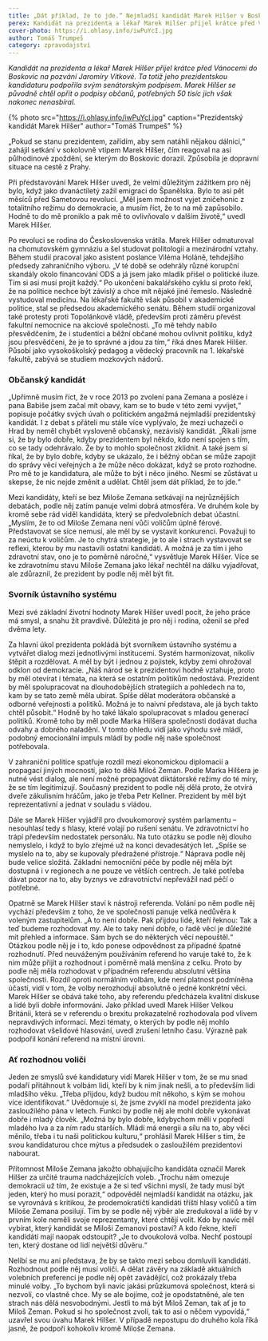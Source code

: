 ```yaml
---
title: „Dát příklad, že to jde.“ Nejmladší kandidát Marek Hilšer v Boskovicích
perex: Kandidát na prezidenta a lékař Marek Hilšer přijel krátce před Vánocemi do Boskovic na pozvání Jaromíry Vítkové.
cover-photo: https://i.ohlasy.info/iwPuYcI.jpg
author: Tomáš Trumpeš
category: zpravodajství
---
```


*Kandidát na prezidenta a lékař Marek Hilšer přijel krátce před Vánocemi do Boskovic na pozvání Jaromíry Vítkové. Ta totiž jeho prezidentskou kandidaturu podpořila svým senátorským podpisem. Marek Hilšer se původně chtěl opřít o podpisy občanů, potřebných 50 tisíc jich však nakonec nenasbíral.*

{% photo src="https://i.ohlasy.info/iwPuYcI.jpg" caption="Prezidentský kandidát Marek Hilšer" author="Tomáš Trumpeš" %}

„Pokud se stanu prezidentem, zařídím, aby sem natáhli nějakou dálnici,“ zahájil setkání v sokolovně vtipem Marek Hilšer, čím reagoval na asi půlhodinové zpoždění, se kterým do Boskovic dorazil. Způsobila je dopravní situace na cestě z Prahy.

Při představování Marek Hilšer uvedl, že velmi důležitým zážitkem pro něj bylo, když jako dvanáctiletý zažil emigraci do Španělska. Bylo to asi pět měsíců před Sametovou revolucí. „Měl jsem možnost vyjet zničehonic z totalitního režimu do demokracie, a musím říct, že to na mě zapůsobilo. Hodně to do mě proniklo a pak mě to ovlivňovalo v dalším životě,“ uvedl Marek Hilšer.

Po revoluci se rodina do Československa vrátila. Marek Hilšer odmaturoval na chomutovském gymnáziu a šel studovat politologii a mezinárodní vztahy. Během studií pracoval jako asistent poslance Viléma Holáně, tehdejšího předsedy zahraničního výboru. „V té době se odehrály různé korupční skandály okolo financování ODS a já jsem jako mladík přišel o politické iluze. Tím si asi musí projít každý.“ Po ukončení bakalářského cyklu si proto řekl, že na politice nechce být závislý a chce mít nějaké jiné řemeslo. Následně vystudoval medicínu. Na lékařské fakultě však působil v akademické politice, stal se předsedou akademického senátu. Během studií organizoval také protesty proti Topolánkově vládě, především proti záměru převést fakultní nemocnice na akciové společnosti. „To mě tehdy nabilo přesvědčením, že i studentíci a běžní občané mohou ovlivnit politiku, když jsou přesvědčeni, že je to správné a jdou za tím,“ říká dnes Marek Hilšer. Působí jako vysokoškolský pedagog a vědecký pracovník na 1. lékařské fakultě, zabývá se studiem mozkových nádorů.

### Občanský kandidát

„Upřímně musím říct, že v roce 2013 po zvolení pana Zemana a posléze i pana Babiše jsem začal mít obavy, kam se to bude v této zemi vyvíjet,“ popisuje počátky svých úvah o politickém angažmá nejmladší prezidentský kandidát. I z debat s přáteli mu stále více vyplývalo, že mezi uchazeči o Hrad by neměl chybět vysloveně občanský, nezávislý kandidát. „Říkali jsme si, že by bylo dobře, kdyby prezidentem byl někdo, kdo není spojen s tím, co se tady odehrávalo. Že by to mohlo společnost zklidnit. A také jsem si říkal, že by bylo dobře, kdyby se ukázalo, že i běžný občan se může zapojit do správy věcí veřejných a že může něco dokázat, když se proto rozhodne. Pro mě to je kandidatura, ale může to být i něco jiného. Nesmí se zůstávat u skepse, že nic nejde změnit a udělat. Chtěl jsem dát příklad, že to jde.“

Mezi kandidáty, kteří se bez Miloše Zemana setkávají na nejrůznějších debatách, podle něj zatím panuje velmi dobrá atmosféra. Ve druhém kole by kromě sebe rád viděl kandidáta, který se předvolebních debat účastní. „Myslím, že to od Miloše Zemana není vůči voličům úplně férové. Představovat se sice nemusí, ale měl by se vystavit konkurenci. Považuji to za neúctu k voličům. Je to chytrá strategie, je to ale i strach vystavovat se reflexi, kterou by mu nastavili ostatní kandidáti. A možná je za tím i jeho zdravotní stav, ono je to poměrně náročné,“ vysvětluje Marek Hilšer. Více se ke zdravotnímu stavu Miloše Zemana jako lékař nechtěl na dálku vyjadřovat, ale zdůraznil, že prezident by podle něj měl být fit.

### Svorník ústavního systému

Mezi své základní životní hodnoty Marek Hilšer uvedl pocit, že jeho práce má smysl, a snahu žít pravdivě. Důležitá je pro něj i rodina, oženil se před dvěma lety. 

Za hlavní úkol prezidenta pokládá být svorníkem ústavního systému a vytvářet dialog mezi jednotlivými institucemi. Systém harmonizovat, nikoliv štěpit a rozdělovat. A měl by být i jednou z pojistek, kdyby zemi ohrožoval odklon od demokracie. „Náš národ se k prezidentovi hodně vztahuje, proto by měl otevírat i témata, na která se ostatním politikům nedostává. Prezident by měl spolupracovat na dlouhodobějších strategiích a pohledech na to, kam by se tato země měla ubírat. Spíše dělat moderátora občanské a odborné veřejnosti a politiků. Možná je to naivní představa, ale já bych takto chtěl působit.“ Hodně by ho také lákalo spolupracovat s mladou generací politiků. Kromě toho by měl podle Marka Hilšera společnosti dodávat ducha odvahy a dobrého naladění. V tomto ohledu vidí jako výhodu své mládí, podobný emocionální impuls mládí by podle něj naše společnost potřebovala.

V zahraniční politice spatřuje rozdíl mezi ekonomickou diplomacií a propagací jiných mocností, jako to dělá Miloš Zeman. Podle Marka Hilšera je nutné vést dialog, ale není možné propagovat diktátorské režimy do té míry, že se tím legitimizují. Současný prezident to podle něj dělá proto, že otvírá dveře zákulisním hráčům, jako je třeba Petr Kellner. Prezident by měl být reprezentativní a jednat v souladu s vládou.

Dále se Marek Hilšer vyjádřil pro dvoukomorový systém parlamentu – nesouhlasí tedy s hlasy, které volají po rušení senátu. Ve zdravotnictví ho trápí především nedostatek personálu. Na tuto otázku se podle něj dlouho nemyslelo, i když to bylo zřejmé už na konci devadesátých let. „Spíše se myslelo na to, aby se kupovaly předražené přístroje.“ Náprava podle něj bude velice složitá. Základní nemocniční péče by podle něj měla být dostupná i v regionech a ne pouze ve větších centrech. Je také potřeba dávat pozor na to, aby byznys ve zdravotnictví nepřevážil nad péčí o potřebné.

Opatrně se Marek Hilšer staví k nástroji referenda. Volání po něm podle něj vychází především z toho, že ve společnosti panuje velká nedůvěra k voleným zastupitelům. „A to není dobře. Pak přijdou lidé, kteří řeknou: Tak a teď budeme rozhodovat my. Ale to taky není dobře, o řadě věcí je důležité mít přehled a informace. Sám bych se do některých věcí nepouštěl.“ Otázkou podle něj je i to, kdo ponese odpovědnost za případné špatné rozhodnutí. Před neuváženým používáním referend ho varuje také to, že k nim může přijít a rozhodnout i poměrně malá menšina z celku. Proto by podle něj měla rozhodovat v případném referendu absolutní většina společnosti. Rozdíl oproti normálním volbám, kde není platnost podmíněna účastí, vidí v tom, že volby nerozhodují absolutně o jedné konkrétní věci. Marek Hilšer se obává také toho, aby referendu předcházela kvalitní diskuse a lidé byli dobře informováni. Jako příklad uvedl Marek Hilšer Velkou Británii, která se v referendu o brexitu prokazatelně rozhodovala pod vlivem nepravdivých informací. Mezi tématy, o kterých by podle něj mohlo rozhodovat všelidové hlasování, uvedl zrušení letního času. Výrazně pak podpořil konání referend na místní úrovni.

### Ať rozhodnou voliči

Jeden ze smyslů své kandidatury vidí Marek Hilšer v tom, že se mu snad podaří přitáhnout k volbám lidi, kteří by k nim jinak nešli, a to především lidi mladšího věku. „Třeba přijdou, když budou mít někoho, s kým se mohou více identifikovat.“ Uvědomuje si, že jsme zvyklí na model prezidenta jako zasloužilého pána v letech. Funkci by podle něj ale mohl dobře vykonávat dobře i mladý člověk. „Možná by bylo dobře, kdybychom měli v popředí mladého lva a za ním radu starších. Mládí má energii a sílu na to, aby věci měnilo, třeba i tu naši politickou kulturu,“ prohlásil Marek Hilšer s tím, že svou kandidaturou chce mýtus a předsudek o zasloužilém prezidentovi nabourat.

Přítomnost Miloše Zemana jakožto obhajujícího kandidáta označil Marek Hilšer za určité trauma nadcházejících voleb. „Trochu nám omezuje demokracii už tím, že existuje a že si teď všichni myslí, že tady musí být jeden, který ho musí porazit,“ odpověděl nejmladší kandidát na otázku, jak se vyrovnává s kritikou, že prodemokratičtí kandidáti tříští hlasy voličů a tím Miloše Zemana posilují. Tím by se podle něj výběr ale zredukoval a lidé by v prvním kole neměli svoje reprezentanty, které chtějí volit. Kdo by navíc měl vybírat, který kandidát se Miloši Zemanovi postaví? A kdo řekne, kteří kandidáti mají naopak odstoupit? „Je to dvoukolová volba. Nechť postoupí ten, který dostane od lidí největší důvěru.“

Nelíbí se mu ani představa, že by se takto mezi sebou domluvili kandidáti. Rozhodnout podle něj musí voliči. A dělat závěry na základě aktuálních volebních preferencí je podle něj opět zavádějící, což prokázaly třeba minulé volby. „To bychom byli navíc jakási průzkumová společnost, která si nezvolí, co vlastně chce. My se ale bojíme, což je opodstatněné, ale ten strach nás dělá nesvobodnými. Jestli to má být Miloš Zeman, tak ať je to Miloš Zeman. Pokud si ho společnost zvolí, tak to asi o něčem vypovídá,“ uzavřel svou úvahu Marek Hilšer. V případě nepostupu do druhého kola říká jasně, že podpoří kohokoliv kromě Miloše Zemana.
